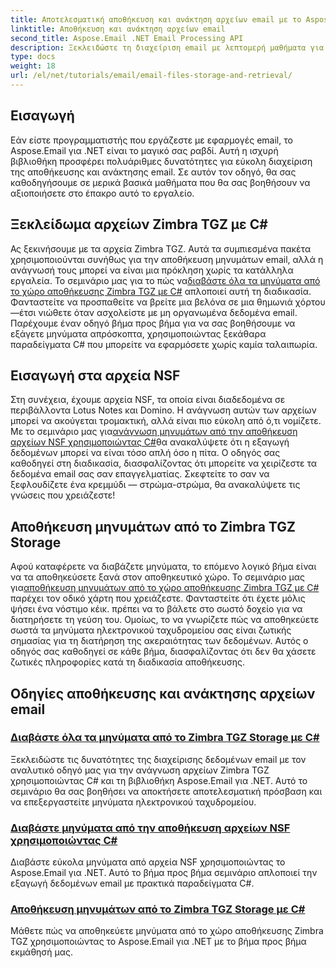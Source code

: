 ```yaml
---
title: Αποτελεσματική αποθήκευση και ανάκτηση αρχείων email με το Aspose.Email
linktitle: Αποθήκευση και ανάκτηση αρχείων email
second_title: Aspose.Email .NET Email Processing API
description: Ξεκλειδώστε τη διαχείριση email με λεπτομερή μαθήματα για το Aspose.Email για .NET, που καλύπτουν το χειρισμό αρχείων Zimbra TGZ και NSF σε C#.
type: docs
weight: 18
url: /el/net/tutorials/email/email-files-storage-and-retrieval/
---
```

## Εισαγωγή

Εάν είστε προγραμματιστής που εργάζεστε με εφαρμογές email, το Aspose.Email για .NET είναι το μαγικό σας ραβδί. Αυτή η ισχυρή βιβλιοθήκη προσφέρει πολυάριθμες δυνατότητες για εύκολη διαχείριση της αποθήκευσης και ανάκτησης email. Σε αυτόν τον οδηγό, θα σας καθοδηγήσουμε σε μερικά βασικά μαθήματα που θα σας βοηθήσουν να αξιοποιήσετε στο έπακρο αυτό το εργαλείο.

## Ξεκλείδωμα αρχείων Zimbra TGZ με C#
Ας ξεκινήσουμε με τα αρχεία Zimbra TGZ. Αυτά τα συμπιεσμένα πακέτα χρησιμοποιούνται συνήθως για την αποθήκευση μηνυμάτων email, αλλά η ανάγνωσή τους μπορεί να είναι μια πρόκληση χωρίς τα κατάλληλα εργαλεία. Το σεμινάριο μας για το πώς να[διαβάστε όλα τα μηνύματα από το χώρο αποθήκευσης Zimbra TGZ με C#](./read-all-messages-from-zimbra-tgz-storage/) απλοποιεί αυτή τη διαδικασία. Φανταστείτε να προσπαθείτε να βρείτε μια βελόνα σε μια θημωνιά χόρτου—έτσι νιώθετε όταν ασχολείστε με μη οργανωμένα δεδομένα email. Παρέχουμε έναν οδηγό βήμα προς βήμα για να σας βοηθήσουμε να εξάγετε μηνύματα απρόσκοπτα, χρησιμοποιώντας ξεκάθαρα παραδείγματα C# που μπορείτε να εφαρμόσετε χωρίς καμία ταλαιπωρία. 

## Εισαγωγή στα αρχεία NSF
 Στη συνέχεια, έχουμε αρχεία NSF, τα οποία είναι διαδεδομένα σε περιβάλλοντα Lotus Notes και Domino. Η ανάγνωση αυτών των αρχείων μπορεί να ακούγεται τρομακτική, αλλά είναι πιο εύκολη από ό,τι νομίζετε. Με το σεμινάριο μας για[ανάγνωση μηνυμάτων από την αποθήκευση αρχείων NSF χρησιμοποιώντας C#](./read-messages-from-nsf-files-storage/)θα ανακαλύψετε ότι η εξαγωγή δεδομένων μπορεί να είναι τόσο απλή όσο η πίτα. Ο οδηγός σας καθοδηγεί στη διαδικασία, διασφαλίζοντας ότι μπορείτε να χειρίζεστε τα δεδομένα email σας σαν επαγγελματίας. Σκεφτείτε το σαν να ξεφλουδίζετε ένα κρεμμύδι — στρώμα-στρώμα, θα ανακαλύψετε τις γνώσεις που χρειάζεστε!

## Αποθήκευση μηνυμάτων από το Zimbra TGZ Storage
 Αφού καταφέρετε να διαβάζετε μηνύματα, το επόμενο λογικό βήμα είναι να τα αποθηκεύσετε ξανά στον αποθηκευτικό χώρο. Το σεμινάριο μας για[αποθήκευση μηνυμάτων από το χώρο αποθήκευσης Zimbra TGZ με C#](./save-messages-from-zimbra-tgz-storage/) παρέχει τον οδικό χάρτη που χρειάζεστε. Φανταστείτε ότι έχετε μόλις ψήσει ένα νόστιμο κέικ. πρέπει να το βάλετε στο σωστό δοχείο για να διατηρήσετε τη γεύση του. Ομοίως, το να γνωρίζετε πώς να αποθηκεύετε σωστά τα μηνύματα ηλεκτρονικού ταχυδρομείου σας είναι ζωτικής σημασίας για τη διατήρηση της ακεραιότητας των δεδομένων. Αυτός ο οδηγός σας καθοδηγεί σε κάθε βήμα, διασφαλίζοντας ότι δεν θα χάσετε ζωτικές πληροφορίες κατά τη διαδικασία αποθήκευσης.

## Οδηγίες αποθήκευσης και ανάκτησης αρχείων email
### [Διαβάστε όλα τα μηνύματα από το Zimbra TGZ Storage με C#](./read-all-messages-from-zimbra-tgz-storage/)
Ξεκλειδώστε τις δυνατότητες της διαχείρισης δεδομένων email με τον αναλυτικό οδηγό μας για την ανάγνωση αρχείων Zimbra TGZ χρησιμοποιώντας C# και τη βιβλιοθήκη Aspose.Email για .NET. Αυτό το σεμινάριο θα σας βοηθήσει να αποκτήσετε αποτελεσματική πρόσβαση και να επεξεργαστείτε μηνύματα ηλεκτρονικού ταχυδρομείου.
### [Διαβάστε μηνύματα από την αποθήκευση αρχείων NSF χρησιμοποιώντας C#](./read-messages-from-nsf-files-storage/)
Διαβάστε εύκολα μηνύματα από αρχεία NSF χρησιμοποιώντας το Aspose.Email για .NET. Αυτό το βήμα προς βήμα σεμινάριο απλοποιεί την εξαγωγή δεδομένων email με πρακτικά παραδείγματα C#.
### [Αποθήκευση μηνυμάτων από το Zimbra TGZ Storage με C#](./save-messages-from-zimbra-tgz-storage/)
Μάθετε πώς να αποθηκεύετε μηνύματα από το χώρο αποθήκευσης Zimbra TGZ χρησιμοποιώντας το Aspose.Email για .NET με το βήμα προς βήμα εκμάθησή μας.